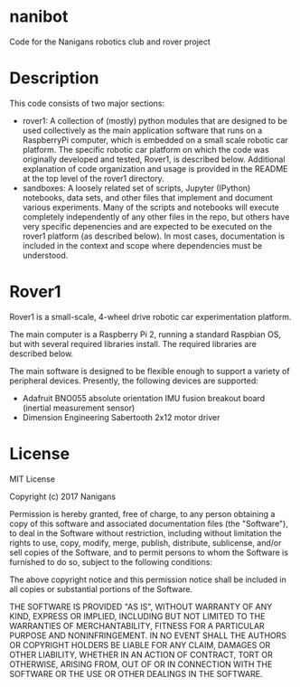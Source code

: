 # nanibot
Code for the Nanigans robotics club and rover project
# Description
This code consists of two major sections:
* rover1: A collection of (mostly) python modules that are designed to be used collectively as the main application software that runs on a RaspberryPi computer, which is embedded on a small scale robotic car platform.  The specific robotic car platform on which the code was originally developed and tested, Rover1, is described below.  Additional explanation of code organization and usage is provided in the README at the top level of the rover1 directory.
* sandboxes: A loosely related set of scripts, Jupyter (IPython) notebooks, data sets, and other files that implement and document various experiments.  Many of the scripts and notebooks will execute completely independently of any other files in the repo, but others have very specific depenencies and are expected to be executed on the rover1 platform (as described below).  In most cases, documentation is included in the context and scope where dependencies must be understood. 
# Rover1
Rover1 is a small-scale, 4-wheel drive robotic car experimentation platform.  

The main computer is a Raspberry Pi 2, running a standard Raspbian OS, but with several required libraries install.  The required libraries are described below.

The main software is designed to be flexible enough to support a variety of peripheral devices.  Presently, the following devices are supported:
* Adafruit BNO055 absolute orientation IMU fusion breakout board (inertial measurement sensor)
* Dimension Engineering Sabertooth 2x12 motor driver
# License
MIT License

Copyright (c) 2017 Nanigans

Permission is hereby granted, free of charge, to any person obtaining a copy
of this software and associated documentation files (the "Software"), to deal
in the Software without restriction, including without limitation the rights
to use, copy, modify, merge, publish, distribute, sublicense, and/or sell
copies of the Software, and to permit persons to whom the Software is
furnished to do so, subject to the following conditions:

The above copyright notice and this permission notice shall be included in all
copies or substantial portions of the Software.

THE SOFTWARE IS PROVIDED "AS IS", WITHOUT WARRANTY OF ANY KIND, EXPRESS OR
IMPLIED, INCLUDING BUT NOT LIMITED TO THE WARRANTIES OF MERCHANTABILITY,
FITNESS FOR A PARTICULAR PURPOSE AND NONINFRINGEMENT. IN NO EVENT SHALL THE
AUTHORS OR COPYRIGHT HOLDERS BE LIABLE FOR ANY CLAIM, DAMAGES OR OTHER
LIABILITY, WHETHER IN AN ACTION OF CONTRACT, TORT OR OTHERWISE, ARISING FROM,
OUT OF OR IN CONNECTION WITH THE SOFTWARE OR THE USE OR OTHER DEALINGS IN THE
SOFTWARE.
